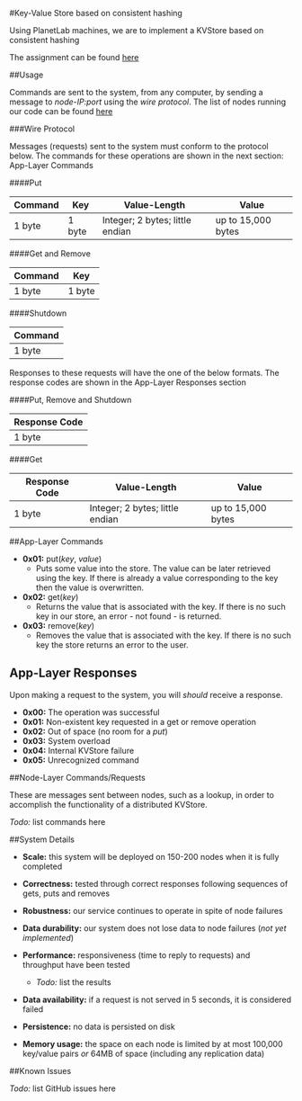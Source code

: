 #Key-Value Store based on consistent hashing

Using PlanetLab machines, we are to implement a KVStore based on consistent hashing

The assignment can be found [here](https://docs.google.com/document/d/1NpzQsif_FLVapuBTP7sVG_73gfetzl8TTC8WiMWVIrU/pub)

##Usage

Commands are sent to the system, from any computer, by sending a message to *node-IP:port* using the *wire protocol*. The list of nodes running our code can be found [here](runningNodes.txt)

###Wire Protocol

Messages (requests) sent to the system must conform to the protocol below. The commands for these operations are shown in the next section: App-Layer Commands

####Put

Command | Key | Value-Length | Value
------- | --- | ------------ | -----
1 byte | 1 byte| Integer; 2 bytes; little endian | up to 15,000 bytes

####Get and Remove

Command | Key 
------- | ---
1 byte | 1 byte

####Shutdown

Command |
------- |
1 byte |

Responses to these requests will have the one of the below formats. The response codes are shown in the App-Layer Responses section

####Put, Remove and Shutdown

Response Code | 
------------- |
1 byte|

####Get

Response Code | Value-Length | Value
------------- | ------------ | -----
1 byte | Integer; 2 bytes; little endian | up to 15,000 bytes


##App-Layer Commands

- **0x01:** put(*key*, *value*)
  - Puts some value into the store. The value can be later retrieved using the key. If there is already a value corresponding to the key then the value is overwritten.
- **0x02:** get(*key*)
  - Returns the value that is associated with the key. If there is no such key in our store, an error - not found - is returned.
- **0x03:** remove(*key*)
  - Removes the value that is associated with the key. If there is no such key the store returns an error to the user.

## App-Layer Responses

Upon making a request to the system, you will *should* receive a response.

- **0x00:** The operation was successful
- **0x01:** Non-existent key requested in a get or remove operation
- **0x02:** Out of space (no room for a _put_)
- **0x03:** System overload
- **0x04:** Internal KVStore failure
- **0x05:** Unrecognized command

##Node-Layer Commands/Requests

These are messages sent between nodes, such as a lookup, in order to accomplish the functionality of a distributed KVStore.

_Todo:_ list commands here

##System Details

- **Scale:** this system will be deployed on 150-200 nodes when it is fully completed
- **Correctness:** tested through correct responses following sequences of gets, puts and removes
- **Robustness:** our service continues to operate in spite of node failures
- **Data durability:** our system does not lose data to node failures (_not yet implemented_)
- **Performance:** responsiveness (time to reply to requests) and throughput have been tested
  - _Todo:_ list the results
- **Data availability:** if a request is not served in 5 seconds, it is considered failed

- **Persistence:** no data is persisted on disk
- **Memory usage:** the space on each node is limited by at most 100,000 key/value pairs _or_ 64MB of space (including any replication data)

##Known Issues

_Todo:_ list GitHub issues here
